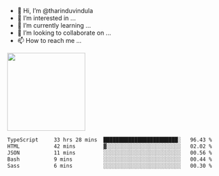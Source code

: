 - 👋 Hi, I’m @tharinduvindula
- 👀 I’m interested in ...
- 🌱 I’m currently learning ...
- 💞️ I’m looking to collaborate on ...
- 📫 How to reach me ...

<!---
tharinduvindula/tharinduvindula is a ✨ special ✨ repository because its `README.md` (this file) appears on your GitHub profile.
You can click the Preview link to take a look at your changes.
--->

<img height="180em" src="https://github-readme-stats.vercel.app/api?username=tharinduvindula&show_icons=true&hide_border=false&&count_private=true&include_all_commits=true" />


<!--START_SECTION:waka-->

```txt
TypeScript     33 hrs 28 mins  ████████████████████████░   96.43 %
HTML           42 mins         ▓░░░░░░░░░░░░░░░░░░░░░░░░   02.02 %
JSON           11 mins         ░░░░░░░░░░░░░░░░░░░░░░░░░   00.56 %
Bash           9 mins          ░░░░░░░░░░░░░░░░░░░░░░░░░   00.44 %
Sass           6 mins          ░░░░░░░░░░░░░░░░░░░░░░░░░   00.30 %
```

<!--END_SECTION:waka-->
